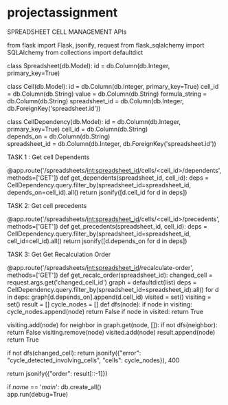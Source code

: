 # projectassignment
SPREADSHEET CELL MANAGEMENT APIs


from flask import Flask, jsonify, request
from flask_sqlalchemy import SQLAlchemy
from collections import defaultdict

class Spreadsheet(db.Model):
    id = db.Column(db.Integer, primary_key=True)

class Cell(db.Model):
    id = db.Column(db.Integer, primary_key=True)
    cell_id = db.Column(db.String)
    value = db.Column(db.String)
    formula_string = db.Column(db.String)
    spreadsheet_id = db.Column(db.Integer, db.ForeignKey('spreadsheet.id'))

class CellDependency(db.Model):
    id = db.Column(db.Integer, primary_key=True)
    cell_id = db.Column(db.String)        
    depends_on = db.Column(db.String)      
    spreadsheet_id = db.Column(db.Integer, db.ForeignKey('spreadsheet.id'))

    
 TASK 1 : Get cell Dependents   

@app.route('/spreadsheets/<int:spreadsheet_id>/cells/<cell_id>/dependents', methods=['GET'])
def get_dependents(spreadsheet_id, cell_id):
    deps = CellDependency.query.filter_by(spreadsheet_id=spreadsheet_id, depends_on=cell_id).all()
    return jsonify([d.cell_id for d in deps])

TASK 2: Get cell precedents

@app.route('/spreadsheets/<int:spreadsheet_id>/cells/<cell_id>/precedents', methods=['GET'])
def get_precedents(spreadsheet_id, cell_id):
    deps = CellDependency.query.filter_by(spreadsheet_id=spreadsheet_id, cell_id=cell_id).all()
    return jsonify([d.depends_on for d in deps])

TASK 3: Get Get Recalculation Order

@app.route('/spreadsheets/<int:spreadsheet_id>/recalculate-order', methods=['GET'])
def get_recalc_order(spreadsheet_id):
    changed_cell = request.args.get('changed_cell_id')
    graph = defaultdict(list)
    deps = CellDependency.query.filter_by(spreadsheet_id=spreadsheet_id).all()
    for d in deps:
        graph[d.depends_on].append(d.cell_id)
    visited = set()
    visiting = set()
    result = []
    cycle_nodes = []
def dfs(node):
        if node in visiting:
            cycle_nodes.append(node)
            return False
        if node in visited:
            return True

  visiting.add(node)
        for neighbor in graph.get(node, []):
            if not dfs(neighbor):
                return False
        visiting.remove(node)
        visited.add(node)
        result.append(node)
        return True

  if not dfs(changed_cell):
        return jsonify({"error": "cycle_detected_involving_cells", "cells": cycle_nodes}), 400

   return jsonify({"order": result[::-1]})



if _name_ == '_main_':
    db.create_all()  
    app.run(debug=True)
